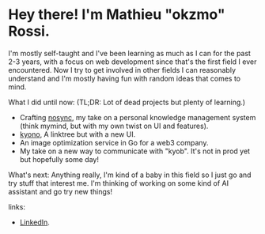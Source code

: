 
# Hey there! I'm Mathieu "okzmo" Rossi. 

I'm mostly self-taught and I've been learning as much as I can for the past 2-3 years, with a focus on web development since that's the first field I ever encountered. Now I try to get involved in other fields I can reasonably understand and I'm mostly having fun with random ideas that comes to mind.

What I did until now: (TL;DR: Lot of dead projects but plenty of learning.)
- Crafting [nosync](https://nosync.app), my take on a personal knowledge management system (think mymind, but with my own twist on UI and features).
- [kyono](https://kyono.app), A linktree but with a new UI.
- An image optimization service in Go for a web3 company.
- My take on a new way to communicate with "kyob". It's not in prod yet but hopefully some day!

What's next:
Anything really, I'm kind of a baby in this field so I just go and try stuff that interest me. I'm thinking of working on some kind of AI assistant and go try new things! 

links:
- [LinkedIn](https://www.linkedin.com/in/mathieu-rossi-dev).
